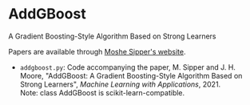 # AddGBoost
A Gradient Boosting-Style Algorithm Based on Strong Learners

Papers are available through [Moshe Sipper's website](http://www.moshesipper.com/).

* `addgboost.py`: Code accompanying the paper, M. Sipper and J. H. Moore, "AddGBoost: A Gradient Boosting-Style Algorithm Based on Strong Learners", *Machine Learning with Applications*, 2021.<br /> 
Note: class AddGBoost is scikit-learn-compatible.
